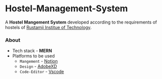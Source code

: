 # Hostel-Management-System

A **Hostel Mangement System** developed according to the requirements of hostels of [Rustamji Institue of Technology](https://rjit.ac.in/).

### About

- Tech stack - **MERN**
- Platforms to be used
  - `Mangement` - [Notion]()
  - `Design` - [AdobeXD]()
  - `Code-Editor` - [Vscode]()
